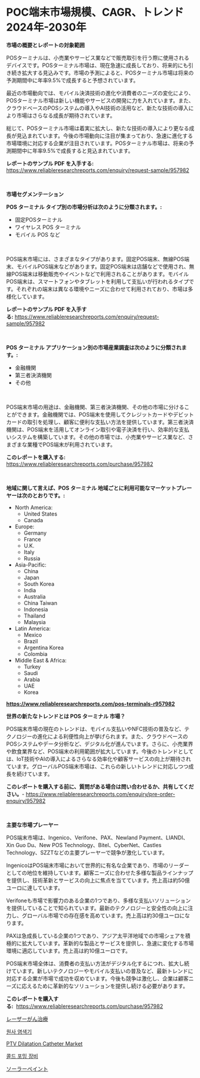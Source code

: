 <p><h1>POC端末市場規模、CAGR、トレンド2024年-2030年</h1></p><p><strong>市場の概要とレポートの対象範囲</strong></p>
<p><p>POSターミナルは、小売業やサービス業などで販売取引を行う際に使用されるデバイスです。POSターミナル市場は、現在急速に成長しており、将来的にも引き続き拡大する見込みです。市場の予測によると、POSターミナル市場は将来の予測期間中に年率9.5%で成長すると予想されています。</p><p>最近の市場動向では、モバイル決済技術の進化や消費者のニーズの変化により、POSターミナル市場は新しい機能やサービスの開発に力を入れています。また、クラウドベースのPOSシステムの導入やAI技術の活用など、新たな技術の導入により市場はさらなる成長が期待されています。</p><p>総じて、POSターミナル市場は着実に拡大し、新たな技術の導入により更なる成長が見込まれています。今後の市場動向に注目が集まっており、急速に進化する市場環境に対応する企業が注目されています。POSターミナル市場は、将来の予測期間中に年率9.5%で成長すると見込まれています。</p></p>
<p><strong>レポートのサンプル PDF を入手する:</strong> <a href="https://www.reliableresearchreports.com/enquiry/request-sample/957982">https://www.reliableresearchreports.com/enquiry/request-sample/957982</a></p>
<p>&nbsp;</p>
<p><strong>市場セグメンテーション</strong></p>
<p><strong>POS ターミナル タイプ別の市場分析は次のように分類されます。:</strong></p>
<p><ul><li>固定POSターミナル</li><li>ワイヤレス POS ターミナル</li><li>モバイル POS など</li></ul></p>
<p>&nbsp;</p>
<p><p>POS端末市場には、さまざまなタイプがあります。固定POS端末、無線POS端末、モバイルPOS端末などがあります。固定POS端末は店舗などで使用され、無線POS端末は移動販売やイベントなどで利用されることがあります。モバイルPOS端末は、スマートフォンやタブレットを利用して支払いが行われるタイプです。それぞれの端末は異なる環境やニーズに合わせて利用されており、市場は多様化しています。</p></p>
<p><strong>レポートのサンプル PDF を入手する:</strong>&nbsp;<a href="https://www.reliableresearchreports.com/enquiry/request-sample/957982">https://www.reliableresearchreports.com/enquiry/request-sample/957982</a></p>
<p>&nbsp;</p>
<p><strong> POS ターミナル アプリケーション別の市場産業調査は次のように分類されます。:</strong></p>
<p><ul><li>金融機関</li><li>第三者決済機関</li><li>その他</li></ul></p>
<p>&nbsp;</p>
<p><p>POS端末市場の用途は、金融機関、第三者決済機関、その他の市場に分けることができます。金融機関では、POS端末を使用してクレジットカードやデビットカードの取引を処理し、顧客に便利な支払い方法を提供しています。第三者決済機関は、POS端末を活用してオンライン取引や電子決済を行い、効率的な支払いシステムを構築しています。その他の市場では、小売業やサービス業など、さまざまな業種でPOS端末が利用されています。</p></p>
<p><strong>このレポートを購入する:</strong>&nbsp; <a href="https://www.reliableresearchreports.com/purchase/957982">https://www.reliableresearchreports.com/purchase/957982</a></p>
<p>&nbsp;</p>
<p><strong>地域に関して言えば、POS ターミナル 地域ごとに利用可能なマーケットプレーヤーは次のとおりです。:</strong></p>
<p><ul>
    <li>
        North America:
        <ul>
            <li>United States</li>
            <li>Canada</li>
        </ul>
    </li>
    <li>
        Europe:
        <ul>
            <li>Germany</li>
            <li>France</li>
            <li>U.K.</li>
            <li>Italy</li>
            <li>Russia</li>
        </ul>
    </li>
    <li>
        Asia-Pacific:
        <ul>
            <li>China</li>
            <li>Japan</li>
            <li>South Korea</li>
            <li>India</li>
            <li>Australia</li>
            <li>China Taiwan</li>
            <li>Indonesia</li>
            <li>Thailand</li>
            <li>Malaysia</li>
        </ul>
    </li>
    <li>
        Latin America:
        <ul>
            <li>Mexico</li>
            <li>Brazil</li>
            <li>Argentina Korea</li>
            <li>Colombia</li>
        </ul>
    </li>
    <li>
        Middle East & Africa:
        <ul>
            <li>Turkey</li>
            <li>Saudi</li>
            <li>Arabia</li>
            <li>UAE</li>
            <li>Korea</li>
        </ul>
    </li>
    </ul></p>
<p><strong><a href="https://www.reliableresearchreports.com/pos-terminals-r957982">https://www.reliableresearchreports.com/pos-terminals-r957982</a></strong>&nbsp;</p>
<p><strong>世界の新たなトレンドとは POS ターミナル 市場？</strong></p>
<p><p>POS端末市場の現在のトレンドは、モバイル支払いやNFC技術の普及など、テクノロジーの進化による利便性向上が挙げられます。また、クラウドベースのPOSシステムやデータ分析など、デジタル化が進んでいます。さらに、小売業界や飲食業界など、POS端末の利用範囲が拡大しています。今後のトレンドとしては、IoT技術やAIの導入によるさらなる効率化や顧客サービスの向上が期待されています。グローバルPOS端末市場は、これらの新しいトレンドに対応しつつ成長を続けています。</p></p>
<p><strong>このレポートを購入する前に、質問がある場合は問い合わせるか、共有してください。</strong>- <a href="https://www.reliableresearchreports.com/enquiry/pre-order-enquiry/957982">https://www.reliableresearchreports.com/enquiry/pre-order-enquiry/957982</a></p>
<p>&nbsp;</p>
<p><strong>主要な市場プレーヤー</strong></p>
<p><p>POS端末市場は、Ingenico、Verifone、PAX、Newland Payment、LIANDI、Xin Guo Du、New POS Technology、Bitel、CyberNet、Castles Technology、SZZTなどの主要プレーヤーで競争が激化しています。 </p><p>IngenicoはPOS端末市場において世界的に有名な企業であり、市場のリーダーとしての地位を維持しています。顧客ニーズに合わせた多様な製品ラインナップを提供し、技術革新とサービスの向上に焦点を当てています。売上高は約50億ユーロに達しています。</p><p>Verifoneも市場で影響力のある企業の1つであり、多様な支払いソリューションを提供していることで知られています。最新のテクノロジーと安全性の向上に注力し、グローバル市場での存在感を高めています。売上高は約30億ユーロになります。</p><p>PAXは急成長している企業の1つであり、アジア太平洋地域での市場シェアを積極的に拡大しています。革新的な製品とサービスを提供し、急速に変化する市場環境に適応しています。売上高は約10億ユーロです。</p><p>POS端末市場全体は、消費者の支払い方法がデジタル化するにつれ、拡大し続けています。新しいテクノロジーやモバイル支払いの普及など、最新トレンドに対応する企業が市場で成功を収めています。今後も競争は激化し、企業は顧客ニーズに応えるために革新的なソリューションを提供し続ける必要があります。</p></p>
<p><strong>このレポートを購入する:</strong>&nbsp;&nbsp;<a href="https://www.reliableresearchreports.com/purchase/957982">https://www.reliableresearchreports.com/purchase/957982</a></p>
<p><p><a href="https://medium.com/@aidalakin1973/%E3%83%AC%E3%83%BC%E3%82%B6%E3%83%BC%E3%81%8C%E3%82%93%E6%B2%BB%E7%99%82%E5%B8%82%E5%A0%B4%E3%81%AE%E8%A6%8F%E6%A8%A1%E3%81%A8%E5%B8%82%E5%A0%B4%E3%83%88%E3%83%AC%E3%83%B3%E3%83%89-%E5%AE%8C%E5%85%A8%E3%81%AA%E6%A5%AD%E7%95%8C%E6%A6%82%E8%A6%81-2024%E5%B9%B4%E3%81%8B%E3%82%892031%E5%B9%B4-952d7ed72ed2">レーザーがん治療</a></p><p><a href="https://medium.com/@mehereenadusoye/%EC%96%80-%EC%97%BC%EC%83%89%EA%B8%B0-%EC%8B%9C%EC%9E%A5-%ED%86%B5%EC%B0%B0-%EC%8B%9C%EC%9E%A5-%EB%8F%99%ED%96%A5-%EC%84%B1%EC%9E%A5-2024%EB%85%84%EB%B6%80%ED%84%B0-2031%EB%85%84%EA%B9%8C%EC%A7%80-%EC%98%88%EC%B8%A1-98dcf8439018">원사 염색기</a></p><p><a href="https://www.linkedin.com/pulse/ptv-dilatation-catheter-market-size-2024-2031-global-industrial-kw5te?trackingId=0Rg5WCGIqI5102IRW7m2ZA%3D%3D">PTV Dilatation Catheter Market</a></p><p><a href="https://medium.com/@snake68678/%EB%83%89%EA%B0%84%EC%84%B1%ED%98%95%EC%9E%A5%EB%B9%84-%EC%8B%9C%EC%9E%A5-%EC%84%B1%EA%B3%B5%EC%A0%81%EC%9D%B8-%EB%B9%84%EC%A6%88%EB%8B%88%EC%8A%A4-%EC%A0%84%EB%9E%B5%EC%9D%98-%ED%95%B5%EC%8B%AC-2031%EB%85%84%EA%B9%8C%EC%A7%80-%EC%98%88%EC%83%81-216fb91004fc">콜드 포밍 장비</a></p><p><a href="https://medium.com/@isacsimnis20231/%E3%82%BD%E3%83%BC%E3%83%A9%E3%83%BC%E3%83%9A%E3%82%A4%E3%83%B3%E3%83%88%E5%B8%82%E5%A0%B4-2031%E5%B9%B4%E3%81%BE%E3%81%A7%E3%81%AE%E6%88%90%E5%8A%9F%E3%81%97%E3%81%9F%E3%83%93%E3%82%B8%E3%83%8D%E3%82%B9%E6%88%A6%E7%95%A5%E3%81%AE%E9%8D%B5%E3%82%92%E4%BA%88%E6%B8%AC-6c4edaff64b9">ソーラーペイント</a></p></p>